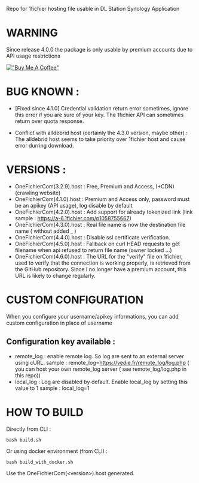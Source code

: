 Repo for 1fichier hosting file usable in DL Station Synology Application

# WARNING 

Since release 4.0.0 the package is only usable by premium accounts due to API usage restrictions

[!["Buy Me A Coffee"](https://www.buymeacoffee.com/assets/img/custom_images/orange_img.png)](https://www.buymeacoffee.com/mathieuvedie)


# BUG KNOWN : 

- [Fixed since 4.1.0] Credential validation return error sometimes, ignore this error if you are sure of your key. The 1fichier API can sometimes return over quota response. 

- Conflict with alldebrid host (certainly the 4.3.0 version, maybe other) : The alldebrid host seems to take priority over 1fichier host and cause error durring download. 

# VERSIONS :
- OneFichierCom(3.2.9).host : Free, Premium and Access, (+CDN) (crawling website)
- OneFichierCom(4.1.0).host : Premium and Access only, password must be an apikey (API usage), log disable by default
- OneFichierCom(4.2.0).host : Add support for already tokenized link (link sample : https://a-6.1fichier.com/p1058755667)
- OneFichierCom(4.3.0).host : Real file name is now the destination file name ( without added _ )
- OneFichierCom(4.4.0).host : Disable ssl certificate verification.
- OneFichierCom(4.5.0).host : Fallback on curl HEAD requests to get filename when api refused to return file name (owner locked ...)
- OneFichierCom(4.6.0).host : The URL for the "verify" file on 1fichier, used to verify that the connection is working properly, is retrieved from the GitHub repository. Since I no longer have a premium account, this URL is likely to change regularly.

# CUSTOM CONFIGURATION 

When you configure your username/apikey informations, you can add custom configuration in place of username

## Configuration key available :
- remote_log : enable remote log. So log are sent to an external server using cURL. 
sample : remote_log=https://vedie.fr/remote_log/log.php ( you can host your own remote_log server ( see remote_log/log.php in this repo)) 
- local_log : Log are disabled by default. Enable local_log by setting this value to 1
sample : local_log=1


# HOW TO BUILD 

Directly from CLI : 
```shell
bash build.sh
```

Or using docker environment (from CLI) : 
```shell
bash build_with_docker.sh
```

Use the OneFichierCom(\<version\>).host generated.
